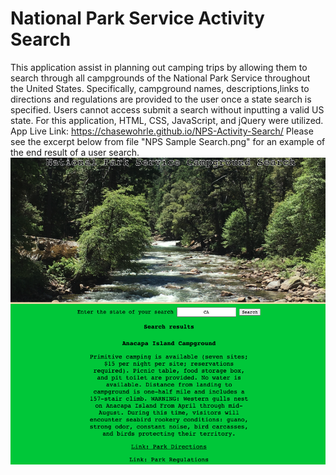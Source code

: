 # National Park Service Activity Search
This application assist in planning out camping trips by allowing them to search through all campgrounds of the National Park Service throughout the United States. 
Specifically, campground names, descriptions,links to directions and regulations are provided to the user once a state search is specified.
Users cannot access submit a search without inputting a valid US state. 
For this application, HTML, CSS, JavaScript, and jQuery were utilized. 
App Live Link: https://chasewohrle.github.io/NPS-Activity-Search/
Please see the excerpt below from file "NPS Sample Search.png" for an example of the end result of a user search. 
![Sample Search](images/NPS_Sample_Search.png)
